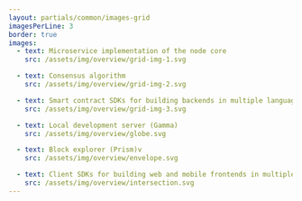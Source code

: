 ```yaml
---
layout: partials/common/images-grid
imagesPerLine: 3
border: true
images:
  - text: Microservice implementation of the node core
    src: /assets/img/overview/grid-img-1.svg

  - text: Consensus algorithm
    src: /assets/img/overview/grid-img-2.svg

  - text: Smart contract SDKs for building backends in multiple languages
    src: /assets/img/overview/grid-img-3.svg

  - text: Local development server (Gamma)
    src: /assets/img/overview/globe.svg

  - text: Block explorer (Prism)v
    src: /assets/img/overview/envelope.svg

  - text: Client SDKs for building web and mobile frontends in multiple     languages, and more
    src: /assets/img/overview/intersection.svg
---
```

